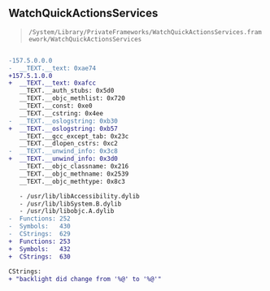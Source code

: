 ## WatchQuickActionsServices

> `/System/Library/PrivateFrameworks/WatchQuickActionsServices.framework/WatchQuickActionsServices`

```diff

-157.5.0.0.0
-  __TEXT.__text: 0xae74
+157.5.1.0.0
+  __TEXT.__text: 0xafcc
   __TEXT.__auth_stubs: 0x5d0
   __TEXT.__objc_methlist: 0x720
   __TEXT.__const: 0xe0
   __TEXT.__cstring: 0x4ee
-  __TEXT.__oslogstring: 0xb30
+  __TEXT.__oslogstring: 0xb57
   __TEXT.__gcc_except_tab: 0x23c
   __TEXT.__dlopen_cstrs: 0xc2
-  __TEXT.__unwind_info: 0x3c8
+  __TEXT.__unwind_info: 0x3d0
   __TEXT.__objc_classname: 0x216
   __TEXT.__objc_methname: 0x2539
   __TEXT.__objc_methtype: 0x8c3

   - /usr/lib/libAccessibility.dylib
   - /usr/lib/libSystem.B.dylib
   - /usr/lib/libobjc.A.dylib
-  Functions: 252
-  Symbols:   430
-  CStrings:  629
+  Functions: 253
+  Symbols:   432
+  CStrings:  630
 
CStrings:
+ "backlight did change from '%@' to '%@'"

```
